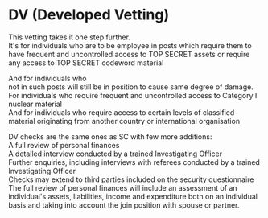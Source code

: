 # DV (Developed Vetting)

This vetting takes it one step further.\
It's for individuals who are to be employee in posts which require them to have frequent and uncontrolled access to TOP SECRET assets or require any access to TOP SECRET codeword material

And for individuals who\
not in such posts will still be in position to cause same degree of damage.\
For individuals who require frequent and uncontrolled access to Category I nuclear material\
And for individuals who require access to certain levels of classified material originating from another country or international organisation

DV checks are the same ones as SC with few more additions:\
A full review of personal finances\
A detailed interview conducted by a trained Investigating Officer\
Further enquiries, including interviews with referees conducted by a trained Investigating Officer\
Checks may extend to third parties included on the security questionnaire\
The full review of personal finances will include an assessment of an individual's assets, liabilities, income and expenditure both on an individual basis and taking into account the join position with spouse or partner.
